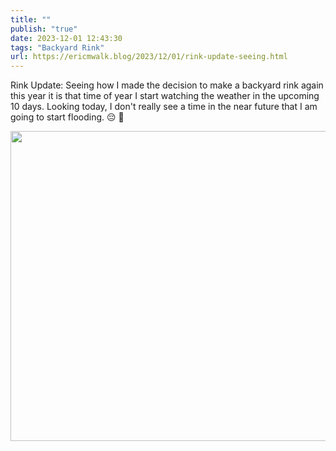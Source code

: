 ```yaml
---
title: ""
publish: "true"
date: 2023-12-01 12:43:30
tags: "Backyard Rink"
url: https://ericmwalk.blog/2023/12/01/rink-update-seeing.html
---
```


Rink Update: Seeing how I made the decision to make a backyard rink again this year it is that time of year I start watching the weather in the upcoming 10 days. Looking today, I don't really see a time in the near future that I am going to start flooding. 😔 🏒

<img src="uploads/2023/pasted-graphic.png" width="600" height="496" alt="">